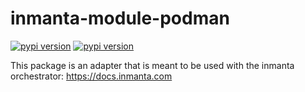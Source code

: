 # inmanta-module-podman

[![pypi version](https://img.shields.io/pypi/v/inmanta-module-podman.svg)](https://pypi.python.org/pypi/inmanta-module-podman/)
[![pypi version](https://img.shields.io/github/actions/workflow/status/edvgui/inmanta-module-podman/continuous-integration.yml)](https://github.com/edvgui/inmanta-module-podman/actions)

This package is an adapter that is meant to be used with the inmanta orchestrator: https://docs.inmanta.com
